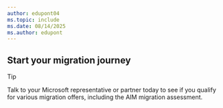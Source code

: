```yaml
---
author: edupont04
ms.topic: include
ms.date: 08/14/2025
ms.author: edupont
---
```


## Start your migration journey

> [!TIP]
> Talk to your Microsoft representative or partner today to see if you qualify for various migration offers, including the AIM migration assessment.